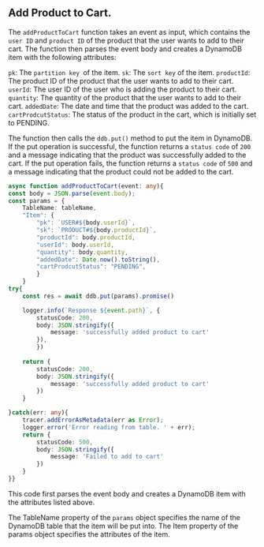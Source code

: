 ## Add Product to Cart.

The `addProductToCart` function takes an event as input, which contains the `user ID` and `product ID` of the product that the user wants to add to their cart. The function then parses the event body and creates a DynamoDB item with the following attributes:

`pk`: The `partition key `of the item.
`sk`: The `sort key` of the item.
`productId`: The product ID of the product that the user wants to add to their cart.
`userId`: The user ID of the user who is adding the product to their cart.
`quantity`: The quantity of the product that the user wants to add to their cart.
`addedDate`: The date and time that the product was added to the cart.
`cartProdcutStatus`: The status of the product in the cart, which is initially set to PENDING.

The function then calls the `ddb.put()` method to put the item in DynamoDB. If the put operation is successful, the function returns a `status code` of `200` and a message indicating that the product was successfully added to the cart. If the put operation fails, the function returns a `status code` of `500` and a message indicating that the product could not be added to the cart.

```ts
async function addProductToCart(event: any){
const body = JSON.parse(event.body);
const params = {
    TableName: tableName,
    "Item": {
        "pk": `USER#${body.userId}`,
        "sk": `PRODUCT#${body.productId}`,
        "productId": body.productId,
        "userId": body.userId,
        "quantity": body.quantity,
        "addedDate": Date.now().toString(),
        "cartProdcutStatus": "PENDING",
        }
    }
try{
    const res = await ddb.put(params).promise()

    logger.info(`Response ${event.path}`, {
        statusCode: 200,
        body: JSON.stringify({
            message: 'successfully added product to cart'
        }),
        })
    
    return {
        statusCode: 200,
        body: JSON.stringify({
            message: 'successfully added product to cart'
        })
    }

}catch(err: any){
    tracer.addErrorAsMetadata(err as Error);
    logger.error('Error reading from table. ' + err);
    return {
        statusCode: 500,
        body: JSON.stringify({
            message: 'Failed to add to cart'
        })
    }
}}
```

This code first parses the event body and creates a DynamoDB item with the attributes listed above.

The TableName property of the `params` object specifies the name of the DynamoDB table that the item will be put into. The Item property of the params object specifies the attributes of the item.

